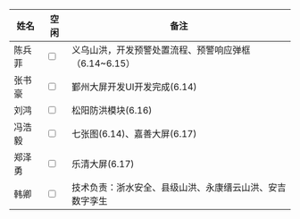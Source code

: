 | 姓名   | 空闲                    | 备注                                         |
| ------ | ----------------------- | -------------------------------------------- |
| 陈兵菲 | <input type="checkbox"> | 义乌山洪，开发预警处置流程、预警响应弹框（6.14~6.15）                                      |
| 张书豪 | <input type="checkbox"> | 鄞州大屏开发UI开发完成(6.14)                           |
| 刘鸿   | <input type="checkbox"> | 松阳防洪模块(6.16)                           |
| 冯浩毅 | <input type="checkbox"> | 七张图(6.14)、嘉善大屏(6.17) |
| 郑泽勇 | <input type="checkbox"> | 乐清大屏(6.17)                     |
| 韩卿   | <input type="checkbox"> | 技术负责：浙水安全、县级山洪、永康缙云山洪、安吉数字孪生                                          |

